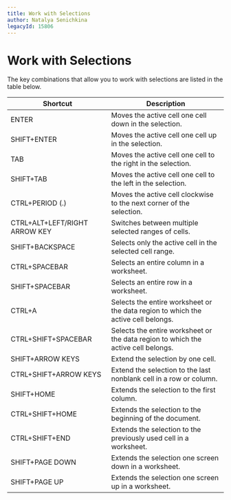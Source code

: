 ```yaml
---
title: Work with Selections
author: Natalya Senichkina
legacyId: 15806
---
```

# Work with Selections
The key combinations that allow you to work with selections are listed in the table below.

| Shortcut | Description |
|---|---|
| ENTER | Moves the active cell one cell down in the selection. |
| SHIFT+ENTER | Moves the active cell one cell up in the selection. |
| TAB | Moves the active cell one cell to the right in the selection. |
| SHIFT+TAB | Moves the active cell one cell to the left in the selection. |
| CTRL+PERIOD (.) | Moves the active cell clockwise to the next corner of the selection. |
| CTRL+ALT+LEFT/RIGHT ARROW KEY | Switches between multiple selected ranges of cells. |
| SHIFT+BACKSPACE | Selects only the active cell in the selected cell range. |
| CTRL+SPACEBAR | Selects an entire column in a worksheet. |
| SHIFT+SPACEBAR | Selects an entire row in a worksheet. |
| CTRL+A | Selects the entire worksheet or the data region to which the active cell belongs. |
| CTRL+SHIFT+SPACEBAR | Selects the entire worksheet or the data region to which the active cell belongs. |
| SHIFT+ARROW KEYS | Extend the selection by one cell. |
| CTRL+SHIFT+ARROW KEYS | Extend the selection to the last nonblank cell in a row or column. |
| SHIFT+HOME | Extends the selection to the first column. |
| CTRL+SHIFT+HOME | Extends the selection to the beginning of the document. |
| CTRL+SHIFT+END | Extends the selection to the previously used cell in a worksheet. |
| SHIFT+PAGE DOWN | Extends the selection one screen down in a worksheet. |
| SHIFT+PAGE UP | Extends the selection one screen up in a worksheet. |